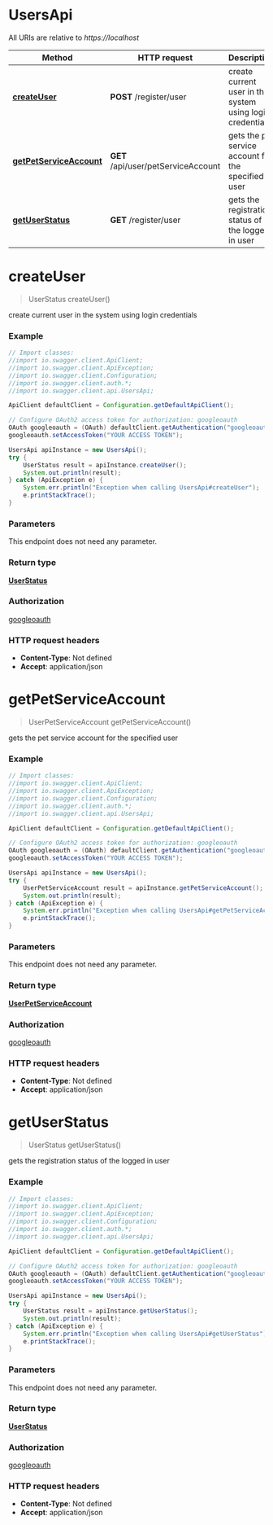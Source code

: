 # UsersApi

All URIs are relative to *https://localhost*

Method | HTTP request | Description
------------- | ------------- | -------------
[**createUser**](UsersApi.md#createUser) | **POST** /register/user | create current user in the system using login credentials
[**getPetServiceAccount**](UsersApi.md#getPetServiceAccount) | **GET** /api/user/petServiceAccount | gets the pet service account for the specified user
[**getUserStatus**](UsersApi.md#getUserStatus) | **GET** /register/user | gets the registration status of the logged in user


<a name="createUser"></a>
# **createUser**
> UserStatus createUser()

create current user in the system using login credentials

### Example
```java
// Import classes:
//import io.swagger.client.ApiClient;
//import io.swagger.client.ApiException;
//import io.swagger.client.Configuration;
//import io.swagger.client.auth.*;
//import io.swagger.client.api.UsersApi;

ApiClient defaultClient = Configuration.getDefaultApiClient();

// Configure OAuth2 access token for authorization: googleoauth
OAuth googleoauth = (OAuth) defaultClient.getAuthentication("googleoauth");
googleoauth.setAccessToken("YOUR ACCESS TOKEN");

UsersApi apiInstance = new UsersApi();
try {
    UserStatus result = apiInstance.createUser();
    System.out.println(result);
} catch (ApiException e) {
    System.err.println("Exception when calling UsersApi#createUser");
    e.printStackTrace();
}
```

### Parameters
This endpoint does not need any parameter.

### Return type

[**UserStatus**](UserStatus.md)

### Authorization

[googleoauth](../README.md#googleoauth)

### HTTP request headers

 - **Content-Type**: Not defined
 - **Accept**: application/json

<a name="getPetServiceAccount"></a>
# **getPetServiceAccount**
> UserPetServiceAccount getPetServiceAccount()

gets the pet service account for the specified user

### Example
```java
// Import classes:
//import io.swagger.client.ApiClient;
//import io.swagger.client.ApiException;
//import io.swagger.client.Configuration;
//import io.swagger.client.auth.*;
//import io.swagger.client.api.UsersApi;

ApiClient defaultClient = Configuration.getDefaultApiClient();

// Configure OAuth2 access token for authorization: googleoauth
OAuth googleoauth = (OAuth) defaultClient.getAuthentication("googleoauth");
googleoauth.setAccessToken("YOUR ACCESS TOKEN");

UsersApi apiInstance = new UsersApi();
try {
    UserPetServiceAccount result = apiInstance.getPetServiceAccount();
    System.out.println(result);
} catch (ApiException e) {
    System.err.println("Exception when calling UsersApi#getPetServiceAccount");
    e.printStackTrace();
}
```

### Parameters
This endpoint does not need any parameter.

### Return type

[**UserPetServiceAccount**](UserPetServiceAccount.md)

### Authorization

[googleoauth](../README.md#googleoauth)

### HTTP request headers

 - **Content-Type**: Not defined
 - **Accept**: application/json

<a name="getUserStatus"></a>
# **getUserStatus**
> UserStatus getUserStatus()

gets the registration status of the logged in user

### Example
```java
// Import classes:
//import io.swagger.client.ApiClient;
//import io.swagger.client.ApiException;
//import io.swagger.client.Configuration;
//import io.swagger.client.auth.*;
//import io.swagger.client.api.UsersApi;

ApiClient defaultClient = Configuration.getDefaultApiClient();

// Configure OAuth2 access token for authorization: googleoauth
OAuth googleoauth = (OAuth) defaultClient.getAuthentication("googleoauth");
googleoauth.setAccessToken("YOUR ACCESS TOKEN");

UsersApi apiInstance = new UsersApi();
try {
    UserStatus result = apiInstance.getUserStatus();
    System.out.println(result);
} catch (ApiException e) {
    System.err.println("Exception when calling UsersApi#getUserStatus");
    e.printStackTrace();
}
```

### Parameters
This endpoint does not need any parameter.

### Return type

[**UserStatus**](UserStatus.md)

### Authorization

[googleoauth](../README.md#googleoauth)

### HTTP request headers

 - **Content-Type**: Not defined
 - **Accept**: application/json

